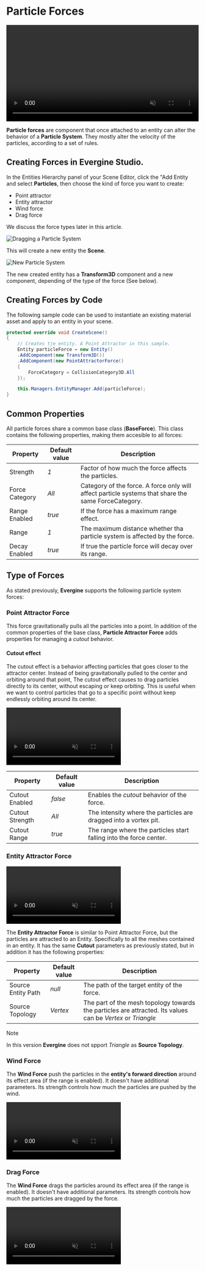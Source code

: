 # Particle Forces

<video autoplay loop muted width="100%" height="auto">
  <source src="images/particle_forces_header.mp4" type="video/mp4">
</video>

**Particle forces** are component that once attached to an entity can alter the behavior of a **Particle System**. They mostly alter the velocity of the particles, according to a set of rules.

## Creating Forces in Evergine Studio.

In the Entities Hierarchy panel of your Scene Editor, click the "Add Entity and select **Particles**, then choose the kind of force you want to create:

* Point attractor
* Entity attractor
* Wind force
* Drag force

We discuss the force types later in this article.

![Dragging a Particle System](images/add_particle_forces.png)

This will create a new entity the **Scene**.

![New Particle System](images/new_force.png)

The new created entity has a **Transform3D** component and a new component, depending of the type of the force (See below).

## Creating Forces by Code

The following sample code can be used to instantiate an existing material asset and apply to an entity in your scene.
```csharp
protected override void CreateScene()
{
    // Creates tje entity. A Point Attractor in this sample.
    Entity particleForce = new Entity()
    .AddComponent(new Transform3D())
    .AddComponent(new PointAttractorForce()
    {
        ForceCategory = CollisionCategory3D.All
    });

    this.Managers.EntityManager.Add(particleForce);
}
```

## Common Properties

All particle forces share a common base class (**BaseForce**). This class contains the following properties, making them accesible to all forces:

| Property | Default value | Description |
|----------|--------------|-------------|
| Strength | _1_ | Factor of how much the force affects the particles. |
| Force Category | _All_ | Category of the force. A force only will affect particle systems that share the same ForceCategory. |
| Range Enabled | _true_ | If the force has a maximum range effect. |
| Range  | _1_ | The maximum distance whether tha particle system is affected by the force. |
| Decay Enabled  | _true_ | If true the particle force will decay over its range. |

## Type of Forces

As stated previously, **Evergine** supports the following particle system forces:

### Point Attractor Force
This force gravitationally pulls all the particles into a point. 
In addition of the common properties of the base class, **Particle Attractor Force** adds properties for managing a _cutout_ behavior.

#### Cutout effect
The cutout effect is a behavior affecting particles that goes closer to the attractor center. Instead of being gravitationally pulled to the center and orbiting around that point, The cutout effect causes to drag particles directly to its center, without escaping or keep orbiting. This is useful when we want to control particles that go to a specific point without keep endlessly orbiting around its center.

<video autoplay loop muted width="auto" height="auto">
    <source src="images/cutout_on_off.mp4" type="video/mp4">
</video>

| Property | Default value | Description |
|----------|--------------|-------------|
| Cutout Enabled | _false_ | Enables the _cutout_ behavior of the force. |
| Cutout Strength| _All_ | The intensity where the particles are dragged into a vortex pit. |
| Cutout Range | _true_ | The range where the particles start falling into the force center. |

### Entity Attractor Force

<video autoplay loop muted width="auto" height="auto">
    <source src="images/entity_attractor.mp4" type="video/mp4">
</video>

The **Entity Attractor Force** is similar to Point Attractor Force, but the particles are attracted to an Entity. Specifically to all the meshes contained in an entity.
It has the same **Cutout** parameters as previously stated, but in addition it has the following properties:

| Property | Default value | Description |
|----------|--------------|-------------|
| Source Entity Path | _null_ | The path of the target entity of the force. |
| Source Topology | _Vertex_ | The part of the mesh topology towards the particles are attracted. Its values can be _Vertex_ or _Triangle_ |

>[!NOTE]
>In this version **Evergine** does not spport  _Triangle_  as **Source Topology**.

### Wind Force

The **Wind Force** push the particles in the **entity's forward direction** around its effect area (if the range is enabled). It doesn't have additional parameters. Its strength controls how much the particles are pushed by the wind.

<video autoplay loop muted width="auto" height="auto">
    <source src="images/wind.mp4" type="video/mp4">
</video>

### Drag Force

The **Wind Force** drags the particles around its effect area (if the range is enabled). It doesn't have additional parameters. Its strength controls how much the particles are dragged by the force.


<video autoplay loop muted width="auto" height="auto">
    <source src="images/drag.mp4" type="video/mp4">
</video>